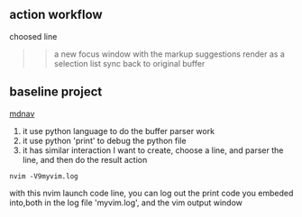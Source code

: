 ## action workflow

choosed line
>> a new focus window
>> with the markup suggestions render as a selection list
>> sync back to original buffer

## baseline project
[mdnav](mdnav.md)

1. it use python language to do the buffer parser work
2. it use python 'print' to debug the python file
3. it has similar interaction I want to create, choose a line, and parser the line, and then do the result action

```
nvim -V9myvim.log
```
with this nvim launch code line, you can log out the print code you embeded into,both
in the log file 'myvim.log', and the vim output window
